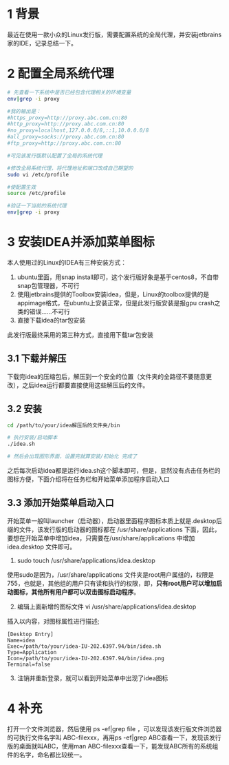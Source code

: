 # 1 背景
最近在使用一款小众的Linux发行版，需要配置系统的全局代理，并安装jetbrains家的IDE，记录总结一下。


# 2 配置全局系统代理
```bash
# 先查看一下系统中是否已经包含代理相关的环境变量
env|grep -i proxy

#我的输出是：
#https_proxy=http://proxy.abc.com.cn:80
#http_proxy=http://proxy.abc.com.cn:80
#no_proxy=localhost,127.0.0.0/8,::1,10.0.0.0/8
#all_proxy=socks://proxy.abc.com.cn:80
#ftp_proxy=http://proxy.abc.com.cn:80

#可见该发行版默认配置了全局的系统代理

#修改全局系统代理，将代理地址和端口改成自己期望的
sudo vi /etc/profile

#使配置生效
source /etc/profile

#验证一下当前的系统代理
env|grep -i proxy
```

# 3 安装IDEA并添加菜单图标
本人使用过的Linux的IDEA有三种安装方式：

1. ubuntu里面，用snap install即可，这个发行版好象是基于centos8，不自带snap包管理器，不可行
2. 使用jetbrains提供的Toolbox安装idea，但是，Linux的toolbox提供的是appimage格式，在ubuntu上安装正常，但是此发行版安装是报gpu crash之类的错误……不可行
3. 直接下载idea的tar包安装

此发行版最终采用的第三种方式，直接用下载tar包安装

## 3.1 下载并解压
下载完idea的压缩包后，解压到一个安全的位置（文件夹的全路径不要随意更改），之后idea运行都要直接使用这些解压后的文件。

## 3.2 安装
```bash
cd /path/to/your/idea解压后的文件夹/bin

# 执行安装/启动脚本
./idea.sh

# 然后会出现图形界面，设置完就算安装/初始化 完成了
```

之后每次启动idea都是运行idea.sh这个脚本即可，但是，显然没有点击任务栏的图标方便，下面介绍将在任务栏和开始菜单添加程序启动入口

## 3.3 添加开始菜单启动入口
开始菜单一般叫launcher（启动器），启动器里面程序图标本质上就是.desktop后缀的文件，该发行版的启动器的图标都在 /usr/share/applications 下面，因此，要想在开始菜单中增加idea，只需要在/usr/share/applications  中增加  idea.desktop 文件即可。

1. sudo touch /usr/share/applications/idea.desktop

使用sudo是因为，/usr/share/applications 文件夹是root用户属组的，权限是755，也就是，其他组的用户只有读和执行的权限，即，**只有root用户可以增加启动图标，其他所有用户都可以双击图标启动程序**。

2. 编辑上面新增的图标文件 vi /usr/share/applications/idea.desktop

插入以内容，对图标属性进行描述;
```
[Desktop Entry]
Name=idea
Exec=/path/to/your/idea-IU-202.6397.94/bin/idea.sh
Type=Application
Icon=/path/to/your/idea-IU-202.6397.94/bin/idea.png
Terminal=false
```
3. 注销并重新登录，就可以看到开始菜单中出现了idea图标

# 4 补充
打开一个文件浏览器，然后使用 ps -ef|grep file ，可以发现该发行版文件浏览器的可执行文件名字叫  ABC-filexxx，再用ps -ef|grep ABC查看一下，发现该发行版的桌面就叫ABC，使用man ABC-filexxx查看一下，能发现ABC所有的系统组件的名字，命名都比较统一。


